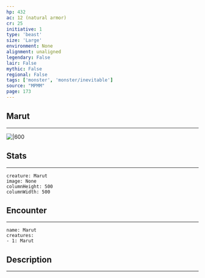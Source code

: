 ```yaml
---
hp: 432
ac: 12 (natural armor)
cr: 25
initiative: 1
type: 'beast'    
size: 'Large'
environment: None
alignment: unaligned
legendary: False
lair: False
mythic: False
regional: False
tags: ['monster', 'monster/inevitable']
source: "MPMM"
page: 173
---
```


## Marut
---

![|600](D:/Program%20Files/5e.tools/img/bestiary/MPMM/Marut.webp)

## Stats
---

```statblock
creature: Marut
image: None
columnHeight: 500
columnWidth: 500
```

## Encounter
---

```encounter-table
name: Marut
creatures:
- 1: Marut
```

## Description
---




